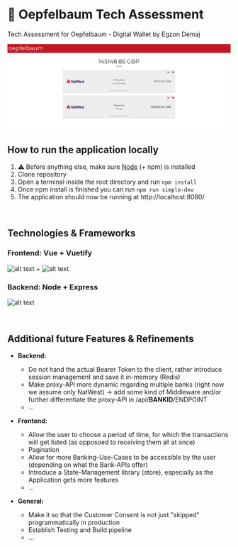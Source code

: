 # 🍎 Oepfelbaum Tech Assessment

Tech Assessment for Oepfelbaum - Digital Wallet by Egzon Demaj

![alt text](app_screenshot.jpg)

## How to run the application locally
1. :warning: Before anything else, make sure [Node](https://nodejs.org/en/) (+ npm) is installed
2. Clone repository
3. Open a terminal inside the root directory and run `npm install`
4. Once npm install is finished you can run `npm run simple-dev`
5. The application should now be running at http://localhost:8080/


&nbsp;
## Technologies & Frameworks

### Frontend: Vue + Vuetify
![alt text](https://masteringjs.io/assets/images/vue/vue-spelled-out.jpg) + ![alt text](https://miro.medium.com/max/1200/1*x8__d6uxAWLLC3wu07asUQ.png)

### Backend: Node + Express
![alt text](https://res.cloudinary.com/practicaldev/image/fetch/s--KkScstnJ--/c_imagga_scale,f_auto,fl_progressive,h_420,q_auto,w_1000/https://dev-to-uploads.s3.amazonaws.com/uploads/articles/zojuy79lo3fn3qdt7g6p.png)


&nbsp;
## Additional future Features & Refinements

- <b>Backend: </b>
  - Do not hand the actual Bearer Token to the client, rather introduce session management and save it in-memory (Redis)
  - Make proxy-API more dynamic regarding multiple banks (right now we assume only NatWest) -> add some kind of Middleware and/or further differentiate the proxy-API in /api/<b>BANKID</b>/ENDPOINT
  - ...

- <b>Frontend: </b>
  - Allow the user to choose a period of time, for which the transactions will get listed (as opposoed to receiving them all at once)
  - Pagination
  - Allow for more Banking-Use-Cases to be accessible by the user (depending on what the Bank-APIs offer)
  - Introduce a State-Management library (store), especially as the Application gets more features
  - ...

- <b>General: </b>
  - Make it so that the Customer Consent is not just "skipped" programmatically in production
  - Establish Testing and Build pipeline
  - ...